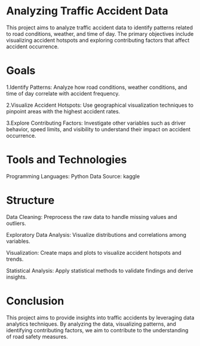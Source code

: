 # Analyzing Traffic Accident Data

This project aims to analyze traffic accident data to identify patterns related to road conditions, weather, and time of day. The primary objectives include visualizing accident hotspots and exploring contributing factors that affect accident occurrence.

# Goals

1.Identify Patterns: Analyze how road conditions, weather conditions, and time of day correlate with accident frequency.

2.Visualize Accident Hotspots: Use geographical visualization techniques to pinpoint areas with the highest accident rates.

3.Explore Contributing Factors: Investigate other variables such as driver behavior, speed limits, and visibility to understand their impact on accident occurrence.

# Tools and Technologies
Programming Languages: Python
Data Source: kaggle 

# Structure
Data Cleaning: Preprocess the raw data to handle missing values and outliers.

Exploratory Data Analysis: Visualize distributions and correlations among variables.

Visualization: Create maps and plots to visualize accident hotspots and trends.

Statistical Analysis: Apply statistical methods to validate findings and derive insights.

# Conclusion
This project aims to provide insights into traffic accidents by leveraging data analytics techniques. By analyzing the data, visualizing patterns, and identifying contributing factors, we aim to contribute to the understanding of road safety measures.
